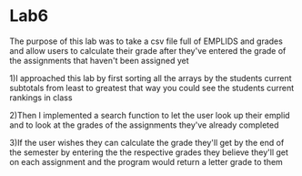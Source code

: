 # Lab6
The purpose of this lab was to take a csv file full of EMPLIDS and grades and allow users to calculate their grade after they've entered the grade of the assignments that haven't been assigned yet

1)I approached this lab by first sorting all the arrays by the students current subtotals from least to greatest that way you could see the students current rankings in class

2)Then I implemented a search function to let the user look up their emplid and to look at the grades of the assignments they've already completed

3)If the user wishes they can calculate the grade they'll get by the end of the semester by entering the the respective grades they believe they'll get on each assignment and the program would return a letter grade to them
